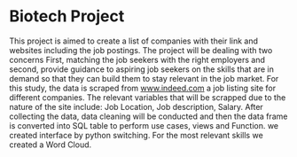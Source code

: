 # Biotech Project
This project is aimed to create a list of companies with their link and websites including the job postings. The project will be dealing with two concerns First, matching the job seekers with the right employers and second, provide guidance to aspiring job seekers on the skills that are in demand so that they can build them to stay relevant in the job market. For this study, the data is scraped from www.indeed.com a job listing site for different companies. The relevant variables that will be scrapped due to the nature of the site include: Job Location, Job description, Salary. After collecting the data, data cleaning will be conducted and then the data frame is converted into SQL table to perform use cases, views and Function. we created interface by python switching. For the most relevant skills we created a Word Cloud.

